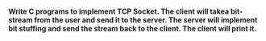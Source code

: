 #### Write C programs to implement TCP Socket. The client will takea bit-stream from the user and send it to the server. The server will implement bit stuffing and send the stream back to the client. The client will print it.
